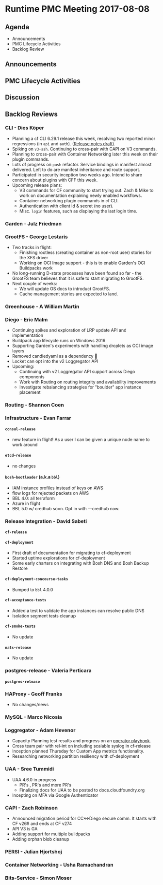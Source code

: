 # Runtime PMC Meeting 2017-08-08

## Agenda

* Announcements
* PMC Lifecycle Activities
* Backlog Review

## Announcements


## PMC Lifecycle Activities


## Discussion


## Backlog Reviews

### CLI - Dies Köper
- Planning a cf CLI 6.29.1 release this week, resolving two reported minor regressions (in `api` and `auth`). ([Release notes draft](https://www.pivotaltracker.com/story/show/149907050)).
- Spiking on `v3-ssh`. Continuing to cross-pair with CAPI on V3 commands.
- Planning to cross-pair with Container Networking later this week on their plugin commands.
- Lots of progress on `push` refactor. Service bindings in manifest almost delivered. Left to do are manifest inheritance and route support.
- Participated in security inception two weeks ago. Intend to share concern about plugins with CFF this week.
- Upcoming release plans:
  - V3 commands for CF community to start trying out. Zach & Mike to work on documentation explaining newly enabled workflows.
  - Container networking plugin commands in cf CLI.
  - Authentication with client id & secret (no user).
  - Misc. `login` features, such as displaying the last login time.

### Garden - Julz Friedman

### GrootFS - George Lestaris

* Two tracks in flight:
  - Finishing rootless (creating container as non-root user) stories for the XFS driver
  - Working on OCI Image support - this is to enable Garden's OCI Buildpacks work
* No long-running D-state processes have been found so far - the GrootFS team believes that it is safe to start migrating to GrootFS.
* Next couple of weeks:
  - We will update OS docs to introduct GrootFS.
  - Cache management stories are expected to land.

### Greenhouse - A William Martin


### Diego - Eric Malm

- Continuing spikes and exploration of LRP update API and implementation
- Buildpack app lifecycle runs on Windows 2016
- Supporting Garden's experiments with handling droplets as OCI image layers
- Removed candiedyaml as a dependency :tada:
- Locket can opt into the v2 Loggregator API
- Upcoming:
  - Continuing with v2 Loggregator API support across Diego components
  - Work with Routing on routing integrity and availability improvements
  - Investigate rebalancing strategies for "boulder" app instance placement


### Routing - Shannon Coen


### Infrastructure - Evan Farrar

#### `consul-release`
* new feature in flight! As a user I can be given a unique node name to work around 

#### `etcd-release`
* no changes

#### `bosh-bootloader` (a.k.a `bbl`)
* IAM instance profiles instead of keys on AWS
* flow logs for rejected packets on AWS
* BBL 4.0: all terraform
* Azure in flight
* BBL 5.0 w/ credhub soon. Opt in with —credhub now.

### Release Integration - David Sabeti

#### `cf-release`

#### `cf-deployment`
- First draft of documentation for migrating to cf-deployment
- Started uptime explorations for cf-deployment
- Some early charters on integrating with Bosh DNS and Bosh Backup Restore

#### `cf-deployment-concourse-tasks`
- Bumped to `bbl` 4.0.0

#### `cf-acceptance-tests`
- Added a test to validate the app instances can resolve public DNS
- Isolation segment tests cleanup

#### `cf-smoke-tests`
- No update

#### `nats-release`
- No update

### postgres-release - Valeria Perticara

#### `postgres-release`

### HAProxy - Geoff Franks

- No changes/news

### MySQL - Marco Nicosia

### Loggregator - Adam Hevenor
- Capacity Planning test results and progress on an [operator playbook](https://docs.google.com/document/d/1c0wmOoH0ZZ8CO1M0WzZOPWaZA0kVj4GcWbF6nrxGcGY/edit#heading=h.k3xyjolnu2m1).
- Cross team pair with rel-int on including scalable syslog in cf-release
- Inception planned Thursday for Custom App metrics functionality. 
- Researching networking partition resiliency with cf-deployment

### UAA - Sree Tummidi

- UAA 4.6.0 in progress
  - PR's , PR's and more PR's 
  - Finalizing docs for UAA to be posted to docs.cloudfoundry.org
- Incepting on MFA via Google Authenticator

### CAPI - Zach Robinson
- Announced migration period for CC<->Diego secure comm. It starts with CF v269 and ends at CF v274
- API V3 is GA
- Adding support for multiple buildpacks
- Adding orphan blob cleanup

### PERSI - Julian Hjortshoj

### Container Networking - Usha Ramachandran

### Bits-Service - Simon Moser
